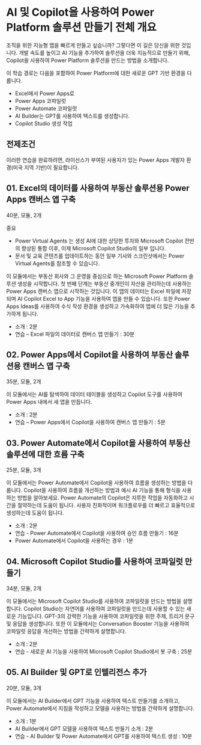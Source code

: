 # AI 및 Copilot을 사용하여 Power Platform 솔루션 만들기 전체 개요
조직을 위한 지능형 앱을 빠르게 만들고 싶습니까? 그렇다면 이 길은 당신을 위한 것입니다. 개발 속도를 높이고 AI 기능을 추가하여 솔루션을 더욱 지능적으로 만들기 위해, Copilot을 사용하여 Power Platform 솔루션을 만드는 방법을 소개합니다.

이 학습 경로는 다음을 포함하여 Power Platform에 대한 새로운 GPT 기반 환경을 다룹니다.

- Excel에서 Power Apps로
- Power Apps 코파일럿
- Power Automate 코파일럿
- AI Builder는 GPT를 사용하여 텍스트를 생성합니다.
- Copilot Studio 생성 작업

## 전제조건
이러한 연습을 완료하려면, 라이선스가 부여된 사용자가 있는 Power Apps 개발자 환경(미국 지역 기반)이 필요합니다.

## 01. Excel의 데이터를 사용하여 부동산 솔루션용 Power Apps 캔버스 앱 구축
40분, 모듈, 2개

중요
- Power Virtual Agents 는 생성 AI에 대한 상당한 투자와 Microsoft Copilot 전반의 향상된 통합 이후, 이제 Microsoft Copilot Studio의 일부 입니다.
- 문서 및 교육 콘텐츠를 업데이트하는 동안 일부 기사와 스크린샷에서는 Power Virtual Agents를 참조할 수 있습니다.

이 모듈에서는 부동산 회사와 그 운영을 중심으로 하는 Microsoft Power Platform 솔루션 생성을 시작합니다. 첫 번째 단계는 부동산 중개인이 자산을 관리하는데 사용하는 Power Apps 캔버스 앱으로 시작하는 것입니다. 이 앱의 데이터는 Excel 파일에 저장되며 AI Copilot Excel to App 기능을 사용하여 앱을 만들 수 있습니다. 또한 Power Apps Ideas를 사용하여 수식 작성 환경을 생성하고 가속화하여 앱에 더 많은 기능을 추가하게 됩니다.

- 소개 : 2분
- 연습 – Excel 파일의 데이터로 캔버스 앱 만들기 : 30분

## 02. Power Apps에서 Copilot을 사용하여 부동산 솔루션용 캔버스 앱 구축
35분, 모듈, 2개

이 모듈에서는 AI를 탐색하여 데이터 테이블을 생성하고 Copilot 도구를 사용하여 Power Apps 내에서 새 앱을 만듭니다.

- 소개 : 2분
- 연습 – Power Apps에서 Copilot을 사용하여 캔버스 앱 만들기 : 5분

## 03. Power Automate에서 Copilot을 사용하여 부동산 솔루션에 대한 흐름 구축
25분, 모듈, 3개

이 모듈에서는 Power Automate에서 Copilot을 사용하여 흐름을 생성하는 방법을 다룹니다. Copilot을 사용하여 흐름을 개선하는 방법과 예시 AI 기능을 통해 형식을 사용하는 방법을 알아보세요. Power Automate의 Copilot은 지루한 작업을 자동화하고 시간을 절약하는데 도움이 됩니다. 사용자 친화적이며 워크플로우를 더 빠르고 효율적으로 생성하는데 도움이 됩니다.

- 소개 : 2분
- 연습 - Power Automate에서 Copilot을 사용하여 승인 흐름 만들기 : 16분
- Power Automate에서 Copilot을 사용하는 경우 : 1분

## 04. Microsoft Copilot Studio를 사용하여 코파일럿 만들기
34분, 모듈, 2개

이 모듈에서는 Microsoft Copilot Studio를 사용하여 코파일럿을 만드는 방법을 설명합니다. Copilot Studio는 자연어를 사용하여 코파일럿을 만드는데 사용할 수 있는 새로운 기능입니다. GPT-3의 강력한 기능을 사용하여 코파일럿을 위한 주제, 트리거 문구 및 응답을 생성합니다. 또한 이 모듈에서는 Conversation Booster 기능을 사용하여 코파일럿 응답을 개선하는 방법을 간략하게 설명합니다.

- 소개 : 2분
- 연습 - 새로운 AI 기능을 사용하여 Microsoft Copilot Studio에서 봇 구축 : 25분

## 05. AI Builder 및 GPT로 인텔리전스 추가
20분, 모듈, 3개

이 모듈에서는 AI Builder에서 GPT 기능을 사용하여 텍스트 만들기를 소개하고, Power Automate에서 지침을 작성하고 모델을 사용하는 방법을 간략하게 설명합니다.

- 소개 : 1분
- AI Builder에서 GPT 모델을 사용하여 텍스트 만들기 소개 : 2분
- 연습 - AI Builder 및 Power Automate에서 GPT를 사용하여 텍스트 생성 : 10분
